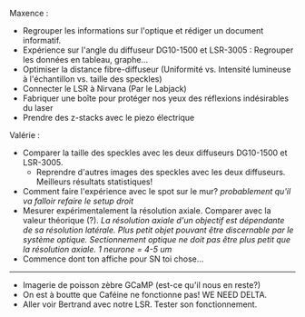 Maxence : 
  - Regrouper les informations sur l'optique et rédiger un document informatif. 
  - Expérience sur l'angle du diffuseur DG10-1500 et LSR-3005 : Regrouper les données en tableau, graphe...
  - Optimiser la distance fibre-diffuseur (Uniformité vs. Intensité lumineuse à l'échantillon vs. taille des speckles)
  - Connecter le LSR à Nirvana (Par le Labjack)
  - Fabriquer une boîte pour protéger nos yeux des réflexions indésirables du laser
  - Prendre des z-stacks avec le piezo électrique
    
  
Valérie : 
  - Comparer la taille des speckles avec les deux diffuseurs DG10-1500 et LSR-3005.
    - Reprendre d'autres images des speckles avec les deux diffuseurs. Meilleurs résultats statistiques! 
  - Comment faire l'expérience avec le spot sur le mur? *probablement qu'il va falloir refaire le setup droit*
  - Mesurer expérimentalement la résolution axiale. Comparer avec la valeur théorique (?). 
    *La résolution axiale d'un objectif est dépendante de sa résolution latérale.*
    *Plus petit objet pouvant être discernable par le système optique.*
    *Sectionnement optique ne doit pas être plus petit que la résolution axiale.* 
    *1 neurone = 4-5 um*
  - Commence dont ton affiche pour SN toi chose... 
 
 
 
 _______________________________________________________
 
 - Imagerie de poisson zèbre GCaMP (est-ce qu'il nous en reste?)
 - On est à boutte que Caféine ne fonctionne pas! WE NEED DELTA. 
 - Aller voir Bertrand avec notre LSR. Tester son fonctionnement. 
 
